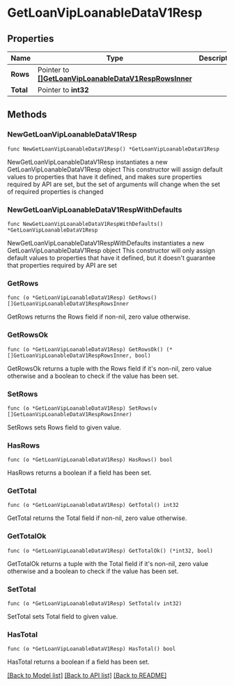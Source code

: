 # GetLoanVipLoanableDataV1Resp

## Properties

Name | Type | Description | Notes
------------ | ------------- | ------------- | -------------
**Rows** | Pointer to [**[]GetLoanVipLoanableDataV1RespRowsInner**](GetLoanVipLoanableDataV1RespRowsInner.md) |  | [optional] 
**Total** | Pointer to **int32** |  | [optional] 

## Methods

### NewGetLoanVipLoanableDataV1Resp

`func NewGetLoanVipLoanableDataV1Resp() *GetLoanVipLoanableDataV1Resp`

NewGetLoanVipLoanableDataV1Resp instantiates a new GetLoanVipLoanableDataV1Resp object
This constructor will assign default values to properties that have it defined,
and makes sure properties required by API are set, but the set of arguments
will change when the set of required properties is changed

### NewGetLoanVipLoanableDataV1RespWithDefaults

`func NewGetLoanVipLoanableDataV1RespWithDefaults() *GetLoanVipLoanableDataV1Resp`

NewGetLoanVipLoanableDataV1RespWithDefaults instantiates a new GetLoanVipLoanableDataV1Resp object
This constructor will only assign default values to properties that have it defined,
but it doesn't guarantee that properties required by API are set

### GetRows

`func (o *GetLoanVipLoanableDataV1Resp) GetRows() []GetLoanVipLoanableDataV1RespRowsInner`

GetRows returns the Rows field if non-nil, zero value otherwise.

### GetRowsOk

`func (o *GetLoanVipLoanableDataV1Resp) GetRowsOk() (*[]GetLoanVipLoanableDataV1RespRowsInner, bool)`

GetRowsOk returns a tuple with the Rows field if it's non-nil, zero value otherwise
and a boolean to check if the value has been set.

### SetRows

`func (o *GetLoanVipLoanableDataV1Resp) SetRows(v []GetLoanVipLoanableDataV1RespRowsInner)`

SetRows sets Rows field to given value.

### HasRows

`func (o *GetLoanVipLoanableDataV1Resp) HasRows() bool`

HasRows returns a boolean if a field has been set.

### GetTotal

`func (o *GetLoanVipLoanableDataV1Resp) GetTotal() int32`

GetTotal returns the Total field if non-nil, zero value otherwise.

### GetTotalOk

`func (o *GetLoanVipLoanableDataV1Resp) GetTotalOk() (*int32, bool)`

GetTotalOk returns a tuple with the Total field if it's non-nil, zero value otherwise
and a boolean to check if the value has been set.

### SetTotal

`func (o *GetLoanVipLoanableDataV1Resp) SetTotal(v int32)`

SetTotal sets Total field to given value.

### HasTotal

`func (o *GetLoanVipLoanableDataV1Resp) HasTotal() bool`

HasTotal returns a boolean if a field has been set.


[[Back to Model list]](../README.md#documentation-for-models) [[Back to API list]](../README.md#documentation-for-api-endpoints) [[Back to README]](../README.md)


